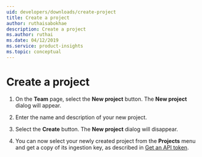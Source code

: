 ```yaml
---
uid: developers/downloads/create-project
title: Create a project
author: ruthaisabokhae
description: Create a project
ms.author: ruthai
ms.date: 04/12/2019
ms.service: product-insights
ms.topic: conceptual
---
```

# Create a project

1. On the **Team** page, select the **New project** button. The **New project** dialog will appear.

2. Enter the name and description of your new project.

3. Select the **Create** button. The **New project** dialog will disappear.

4. You can now select your newly created project from the **Projects** menu and get a copy of its ingestion key, as described in [Get an API token](/topics/developers/downloads/api-token).
